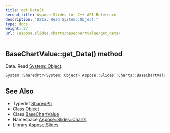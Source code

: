 ```yaml
---
title: get_Data()
second_title: Aspose.Slides for C++ API Reference
description: "Data. Read System::Object."
type: docs
weight: 27
url: /aspose.slides.charts/basechartvalue/get_data/
---
```

## BaseChartValue::get_Data() method


Data. Read [System::Object](../../../system/object/).

```cpp
System::SharedPtr<System::Object> Aspose::Slides::Charts::BaseChartValue::get_Data() override=0
```

## See Also

* Typedef [SharedPtr](../../../system/sharedptr/)
* Class [Object](../../../system/object/)
* Class [BaseChartValue](../)
* Namespace [Aspose::Slides::Charts](../../)
* Library [Aspose.Slides](../../../)
